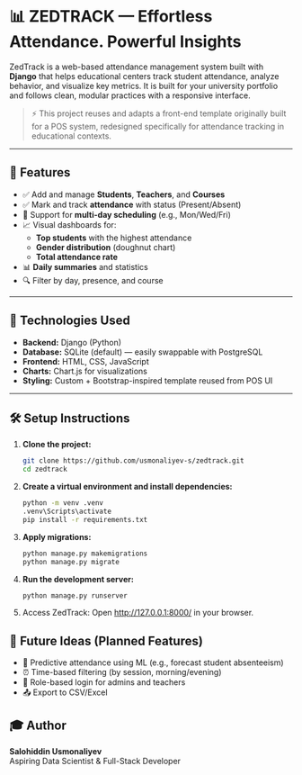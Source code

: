 # 📊 ZEDTRACK — Effortless Attendance. Powerful Insights

ZedTrack is a web-based attendance management system built with **Django** that helps educational centers track student attendance, analyze behavior, and visualize key metrics. It is built for your university portfolio and follows clean, modular practices with a responsive interface.

> ⚡ This project reuses and adapts a front-end template originally built for a POS system, redesigned specifically for attendance tracking in educational contexts.

---

## 🚀 Features

- ✅ Add and manage **Students**, **Teachers**, and **Courses**
- ✅ Mark and track **attendance** with status (Present/Absent)
- 📅 Support for **multi-day scheduling** (e.g., Mon/Wed/Fri)
- 📈 Visual dashboards for:
  - **Top students** with the highest attendance
  - **Gender distribution** (doughnut chart)
  - **Total attendance rate**
- 📊 **Daily summaries** and statistics
- 🔍 Filter by day, presence, and course

---

## 🧠 Technologies Used

- **Backend:** Django (Python)
- **Database:** SQLite (default) — easily swappable with PostgreSQL
- **Frontend:** HTML, CSS, JavaScript
- **Charts:** Chart.js for visualizations
- **Styling:** Custom + Bootstrap-inspired template reused from POS UI

---


## 🛠 Setup Instructions

1. **Clone the project:**
   ```bash
   git clone https://github.com/usmonaliyev-s/zedtrack.git
   cd zedtrack

2. **Create a virtual environment and install dependencies:**

    ```bash
    python -m venv .venv
    .venv\Scripts\activate
    pip install -r requirements.txt
   
3. **Apply migrations:**
    ```bash
    python manage.py makemigrations
    python manage.py migrate
   
4. **Run the development server:**
    ```bash
   python manage.py runserver
5. Access ZedTrack:
   Open http://127.0.0.1:8000/ in your browser.

## 📌 Future Ideas (Planned Features)
- 🔮 Predictive attendance using ML (e.g., forecast student absenteeism)
- ⏰ Time-based filtering (by session, morning/evening)
- 🔐 Role-based login for admins and teachers
- 📤 Export to CSV/Excel

## 🎓 Author
**Salohiddin Usmonaliyev**\
Aspiring Data Scientist & Full-Stack Developer
